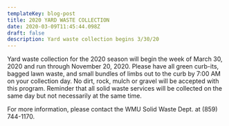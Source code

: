 ```yaml
---
templateKey: blog-post
title: 2020 YARD WASTE COLLECTION
date: 2020-03-09T11:45:44.098Z
draft: false
description: Yard waste collection begins 3/30/20
---
```

Yard waste collection for the 2020 season will begin the week of March 30, 2020 and run through November 20, 2020.  Please have all green curb-its, bagged lawn waste, and small bundles of limbs out to the curb by 7:00 AM on your collection day. No dirt, rock, mulch or gravel will be accepted with this program. Reminder that all solid waste services will be collected on the same day but not necessarily at the same time.

For more information, please contact the WMU Solid Waste Dept. at (859) 744-1170.
